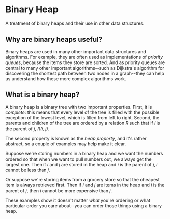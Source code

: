# Binary Heap

A treatment of binary heaps and their use in other data structures.

## Why are binary heaps useful?

Binary heaps are used in many other important data structures and algorithms.
For example, they are often used as implementations of _priority queues_,
because the items they store are sorted. And as priority queues are central to
many other important algorithms--such as Dijkstra's algorithm for discovering
the shortest path between two nodes in a graph--they can help us understand how
these more complex algorithms work.

## What is a binary heap?

A binary heap is a binary tree with two important properties. First, it is
_complete_: this means that every level of the tree is filled with the possible
exception of the lowest level, which is filled from left to right. Second, the
parents and children of the tree are ordered by a relation _R_ such that if _i_
is the parent of _j_, _R(i, j)_.

The second property is known as the _heap property_, and it's rather abstract,
so a couple of examples may help make it clear.

Suppose we're storing numbers in a binary heap and we want the numbers ordered
so that when we want to pull numbers out, we always get the largest one. Then if
_i_ and _j_ are stored in the heap and _i_ is the parent of _j_, _i_ cannot be
less than _j_.

Or suppose we're storing items from a grocery store so that the cheapest item is
always retrieved first. Then if _i_ and _j_ are items in the heap and _i_ is the
parent of _j_, then _i_ cannot be more expensive than _j_.

These examples show it doesn't matter _what_ you're ordering or what particular
order you care about--you can order those things using a binary heap.
